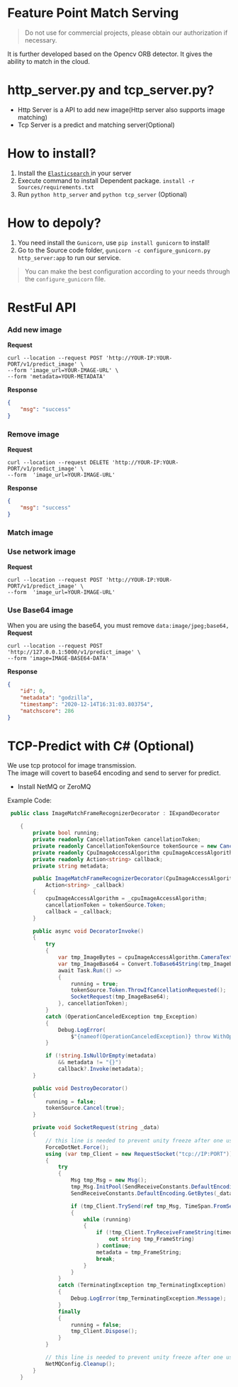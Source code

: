 # Feature Point Match Serving

> Do not use for commercial projects, please obtain our authorization if necessary.

It is further developed based on the Opencv ORB detector. It gives the ability to match in the cloud.

# http_server.py and tcp_server.py?

* Http Server is a API to add new image(Http server also supports image matching)
* Tcp Server is a predict and matching server(Optional)

# How to install?

1. Install the [ `Elasticsearch` ](https://www.elastic.co/guide/en/elasticsearch/reference/current/install-elasticsearch.html) in your server
2. Execute command to install Dependent package. `install -r Sources/requirements.txt`
3. Run `python http_server` and `python tcp_server` (Optional)

# How to depoly?
1. You need install the `Gunicorn`, use `pip install gunicorn` to install!
2. Go to the Source code folder, `gunicorn -c configure_gunicorn.py http_server:app` to run our service.

> You can make the best configuration according to your needs through the `configure_gunicorn` file.


# RestFul API

###  Add new image

**Request**

``` curl
curl --location --request POST 'http://YOUR-IP:YOUR-PORT/v1/predict_image' \
--form 'image_url=YOUR-IMAGE-URL' \
--form 'metadata=YOUR-METADATA'
```

**Response**

``` json
{
    "msg": "success"
}
```

### Remove image

**Request**

``` curl
curl --location --request DELETE 'http://YOUR-IP:YOUR-PORT/v1/predict_image' \
--form  'image_url=YOUR-IMAGE-URL'
```

**Response**

``` json
{
    "msg": "success"
}
```

### Match image

### Use network image

**Request**

``` curl
curl --location --request POST 'http://YOUR-IP:YOUR-PORT/v1/predict_image' \
--form  'image_url=YOUR-IMAGE-URL'
```

### Use Base64 image

When you are using the base64, you must remove `data:image/jpeg;base64,`
**Request**
``` curl
curl --location --request POST 'http://127.0.0.1:5000/v1/predict_image' \
--form 'image=IMAGE-BASE64-DATA'
```

**Response**

``` json
{
    "id": 0,
    "metadata": "godzilla",
    "timestamp": "2020-12-14T16:31:03.803754",
    "matchscore": 286
}
```

# TCP-Predict with C# (Optional)

We use tcp protocol for image transmission.  
The image will covert to base64 encoding and send to server for predict.

* Install NetMQ or ZeroMQ

Example Code:
```C# 
 public class ImageMatchFrameRecognizerDecorator : IExpandDecorator

    {
        private bool running;
        private readonly CancellationToken cancellationToken;
        private readonly CancellationTokenSource tokenSource = new CancellationTokenSource();
        private readonly CpuImageAccessAlgorithm cpuImageAccessAlgorithm;
        private readonly Action<string> callback;
        private string metadata;

        public ImageMatchFrameRecognizerDecorator(CpuImageAccessAlgorithm _cpuImageAccessAlgorithm,
            Action<string> _callback)
        {
            cpuImageAccessAlgorithm = _cpuImageAccessAlgorithm;
            cancellationToken = tokenSource.Token;
            callback = _callback;
        }

        public async void DecoratorInvoke()
        {
            try
            {
                var tmp_ImageBytes = cpuImageAccessAlgorithm.CameraTexture.EncodeToJPG();
                var tmp_ImageBase64 = Convert.ToBase64String(tmp_ImageBytes);
                await Task.Run(() =>
                {
                    running = true;
                    tokenSource.Token.ThrowIfCancellationRequested();
                    SocketRequest(tmp_ImageBase64);
                }, cancellationToken);
            }
            catch (OperationCanceledException tmp_Exception)
            {
                Debug.LogError(
                    $"{nameof(OperationCanceledException)} throw WithOperator message:{tmp_Exception.Message}");
            }

            if (!string.IsNullOrEmpty(metadata)
                && metadata != "{}")
                callback?.Invoke(metadata);
        }

        public void DestroyDecorator()
        {
            running = false;
            tokenSource.Cancel(true);
        }

        private void SocketRequest(string _data)
        {
            // this line is needed to prevent unity freeze after one use, not sure why yet
            ForceDotNet.Force();
            using (var tmp_Client = new RequestSocket("tcp://IP:PORT"))
            {
                try
                {
                    Msg tmp_Msg = new Msg();
                    tmp_Msg.InitPool(SendReceiveConstants.DefaultEncoding.GetByteCount(_data));
                    SendReceiveConstants.DefaultEncoding.GetBytes(_data, 0, _data.Length, tmp_Msg.Data, 0);

                    if (tmp_Client.TrySend(ref tmp_Msg, TimeSpan.FromSeconds(3), false))
                    {
                        while (running)
                        {
                            if (!tmp_Client.TryReceiveFrameString(timeout: TimeSpan.FromSeconds(30),
                                out string tmp_FrameString)
                            ) continue;
                            metadata = tmp_FrameString;
                            break;
                        }
                    }
                }
                catch (TerminatingException tmp_TerminatingException)
                {
                    Debug.LogError(tmp_TerminatingException.Message);
                }
                finally
                {
                    running = false;
                    tmp_Client.Dispose();
                }
            }

            // this line is needed to prevent unity freeze after one use, not sure why yet
            NetMQConfig.Cleanup();
        }
    }

```
